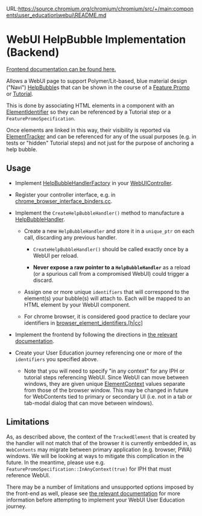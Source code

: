 URL:https://source.chromium.org/chromium/chromium/src/+/main:components\user_education\webui\README.md

# WebUI HelpBubble Implementation (Backend)

[Frontend documentation can be found here.](/ui/webui/resources/cr_components/help_bubble/README.md)

Allows a WebUI page to support Polymer/Lit-based, blue material design ("Navi")
[HelpBubble](../common/help_bubble/help_bubble.h)s that can be shown in the course of a
[Feature Promo](../common/feature_promo/feature_promo_controller.h) or
[Tutorial](../common/tutorial/tutorial.h).

This is done by associating HTML elements in a component with an
[ElementIdentifier](/ui/base/interaction/element_identifier.h) so they can be
referenced by a Tutorial step or a `FeaturePromoSpecification`.

Once elements are linked in this way, their visibility is reported via
[ElementTracker](/ui/base/interaction/element_tracker.h) and can be referenced
for any of the usual purposes (e.g. in tests or "hidden" Tutorial steps) and
not just for the purpose of anchoring a help bubble.

## Usage

 * Implement
   [HelpBubbleHandlerFactory](/ui/webui/resources/cr_components/help_bubble/help_bubble.mojom)
   in your [WebUIController](/content/public/browser/web_ui_controller.h).

 * Register your controller interface, e.g. in
   [chrome_browser_interface_binders.cc](/chrome/browser/chrome_browser_interface_binders.cc).

 * Implement the `CreateHelpBubbleHandler()` method to manufacture a
   [HelpBubbleHandler](./help_bubble_handler.h).

   * Create a new `HelpBubbleHandler` and store it in a `unique_ptr` on each
     call, discarding any previous handler.

     * `CreateHelpBubbleHandler()` should be called exactly once by a WebUI per
       reload.

     * **Never expose a raw pointer to a `HelpBubbleHandler`** as a reload (or a
       spurious call from a compromised WebUI) could trigger a discard.

   * Assign one or more unique `identifiers` that will correspond to the
     element(s) your bubble(s) will attach to. Each will be mapped to an HTML
     element by your WebUI component.

   * For chrome browser, it is considered good practice to declare your
     identifiers in
     [browser_element_identifiers.[h|cc]](/chrome/browser/ui/browser_element_identifiers.h)

 * Implement the frontend by following the directions in
   [the relevant documentation](/ui/webui/resources/cr_components/help_bubble/README.md).

 * Create your User Education journey referencing one or more of the
   `identifiers` you specified above.
   
   * Note that you will need to specify "in any context" for any IPH or tutorial
     steps referencing WebUI. Since WebUI can move between windows, they are
     given unique
     [ElementContext](/ui/base/interaction/element_identifier.h#ElementContext)
     values separate from those of the browser window. This may be changed in
     future for WebContents tied to primary or secondary UI (i.e. not in a tab
     or tab-modal dialog that can move between windows).

## Limitations

As, as described above, the context of the `TrackedElement` that is created by
the handler will not match that of the browser it is currently embedded in, as
`WebContents` may migrate between primary application (e.g. browser, PWA)
windows. We will be looking at ways to mitigate this complication in the future.
In the meantime, please use e.g. `FeaturePromoSpecification::InAnyContext(true)`
for IPH that must reference WebUI.

There may be a number of limitations and unsupported options imposed by the
front-end as well, please see
[the relevant documentation](/ui/webui/resources/cr_components/help_bubble/README.md#Limitations)
for more information before attempting to implement your WebUI User Education
journey. 
